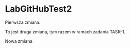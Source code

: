 # LabGitHubTest2

Pierwsza zmiana.

To jest druga zmiana, tym razem w ramach zadania TASK-1.

Nowa zmiana.